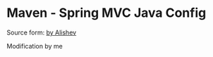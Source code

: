 Maven - Spring MVC Java Config
===============================
Source form: [by Alishev ](https://github.com/NeilAlishev/SpringCourse/tree/master/Lesson16.SpringMVCAppJavaConfig/)

Modification by me